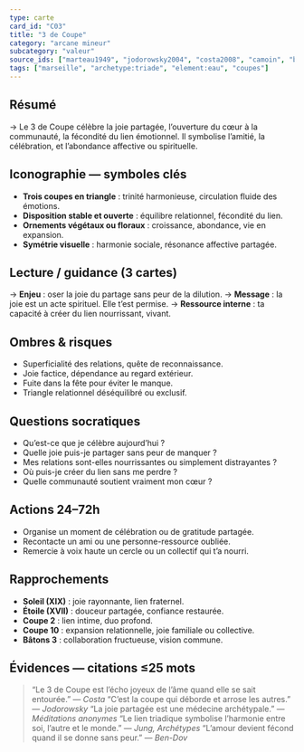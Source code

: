 ```yaml
---
type: carte
card_id: "C03"
title: "3 de Coupe"
category: "arcane mineur"
subcategory: "valeur"
source_ids: ["marteau1949", "jodorowsky2004", "costa2008", "camoin", "bendov2011", "delcamp", "nadolny2018", "jung", "meditations_anonymes", "nichols"]
tags: ["marseille", "archetype:triade", "element:eau", "coupes"]
---
```


## Résumé
→ Le 3 de Coupe célèbre la joie partagée, l’ouverture du cœur à la communauté, la fécondité du lien émotionnel. Il symbolise l’amitié, la célébration, et l’abondance affective ou spirituelle.

## Iconographie — symboles clés
- **Trois coupes en triangle** : trinité harmonieuse, circulation fluide des émotions.
- **Disposition stable et ouverte** : équilibre relationnel, fécondité du lien.
- **Ornements végétaux ou floraux** : croissance, abondance, vie en expansion.
- **Symétrie visuelle** : harmonie sociale, résonance affective partagée.

## Lecture / guidance (3 cartes)
→ **Enjeu** : oser la joie du partage sans peur de la dilution.
→ **Message** : la joie est un acte spirituel. Elle t’est permise.
→ **Ressource interne** : ta capacité à créer du lien nourrissant, vivant.

## Ombres & risques
- Superficialité des relations, quête de reconnaissance.
- Joie factice, dépendance au regard extérieur.
- Fuite dans la fête pour éviter le manque.
- Triangle relationnel déséquilibré ou exclusif.

## Questions socratiques
- Qu’est-ce que je célèbre aujourd’hui ?
- Quelle joie puis-je partager sans peur de manquer ?
- Mes relations sont-elles nourrissantes ou simplement distrayantes ?
- Où puis-je créer du lien sans me perdre ?
- Quelle communauté soutient vraiment mon cœur ?

## Actions 24–72h
- Organise un moment de célébration ou de gratitude partagée.
- Recontacte un ami ou une personne-ressource oubliée.
- Remercie à voix haute un cercle ou un collectif qui t’a nourri.

## Rapprochements
- **Soleil (XIX)** : joie rayonnante, lien fraternel.
- **Étoile (XVII)** : douceur partagée, confiance restaurée.
- **Coupe 2** : lien intime, duo profond.
- **Coupe 10** : expansion relationnelle, joie familiale ou collective.
- **Bâtons 3** : collaboration fructueuse, vision commune.

## Évidences — citations ≤25 mots
> “Le 3 de Coupe est l’écho joyeux de l’âme quand elle se sait entourée.” — *Costa*
> “C’est la coupe qui déborde et arrose les autres.” — *Jodorowsky*
> “La joie partagée est une médecine archétypale.” — *Méditations anonymes*
> “Le lien triadique symbolise l’harmonie entre soi, l’autre et le monde.” — *Jung, Archétypes*
> “L’amour devient fécond quand il se donne sans peur.” — *Ben-Dov*
